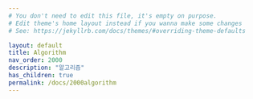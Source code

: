 ```yaml
---
# You don't need to edit this file, it's empty on purpose.
# Edit theme's home layout instead if you wanna make some changes
# See: https://jekyllrb.com/docs/themes/#overriding-theme-defaults

layout: default
title: Algorithm
nav_order: 2000
description: "알고리즘"
has_children: true
permalink: /docs/2000algorithm
---
```

